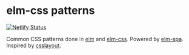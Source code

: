 # elm-css patterns

[![Netlify Status](https://api.netlify.com/api/v1/badges/e783ee87-62d1-4e5f-8b83-c3f88341ff7f/deploy-status)](https://app.netlify.com/sites/elm-css-patterns/deploys)

Common CSS patterns done in [elm](https://elm-lang.org/) and [elm-css](https://github.com/rtfeldman/elm-css). Powered by [elm-spa](https://www.elm-spa.dev/). Inspired by [csslayout](https://github.com/phuoc-ng/csslayout).
